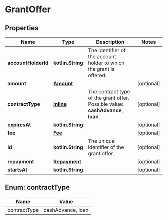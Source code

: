 
# GrantOffer

## Properties
Name | Type | Description | Notes
------------ | ------------- | ------------- | -------------
**accountHolderId** | **kotlin.String** | The identifier of the account holder to which the grant is offered. | 
**amount** | [**Amount**](Amount.md) |  |  [optional]
**contractType** | [**inline**](#ContractType) | The contract type of the grant offer. Possible value: **cashAdvance**, **loan**. |  [optional]
**expiresAt** | **kotlin.String** |  |  [optional]
**fee** | [**Fee**](Fee.md) |  |  [optional]
**id** | **kotlin.String** | The unique identifier of the grant offer. |  [optional]
**repayment** | [**Repayment**](Repayment.md) |  |  [optional]
**startsAt** | **kotlin.String** |  |  [optional]


<a name="ContractType"></a>
## Enum: contractType
Name | Value
---- | -----
contractType | cashAdvance, loan



